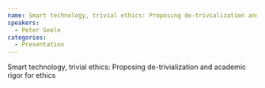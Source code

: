```yaml
--- 
name: Smart technology, trivial ethics: Proposing de-trivialization and academic rigor for ethics 
speakers: 
  - Peter Seele
categories:
  - Presentation
---
```


Smart technology, trivial ethics: Proposing de-trivialization and academic rigor for ethics